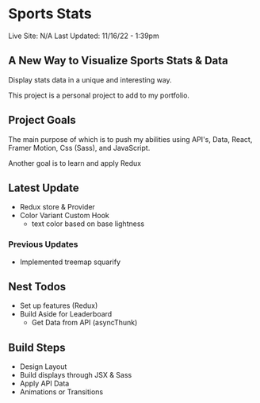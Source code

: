 # Sports Stats

Live Site: N/A
Last Updated: 11/16/22 - 1:39pm

## A New Way to Visualize Sports Stats & Data

Display stats data in a unique and interesting way.

This project is a personal project to add to my portfolio.

## Project Goals

The main purpose of which is to push my abilities using API's, Data, React, Framer Motion, Css (Sass), and JavaScript.

Another goal is to learn and apply Redux

## Latest Update

- Redux store & Provider
- Color Variant Custom Hook
  - text color based on base lightness

### Previous Updates

- Implemented treemap squarify

## Nest Todos

- Set up features (Redux)
- Build Aside for Leaderboard
  - Get Data from API (asyncThunk)

## Build Steps

- Design Layout
- Build displays through JSX & Sass
- Apply API Data
- Animations or Transitions

